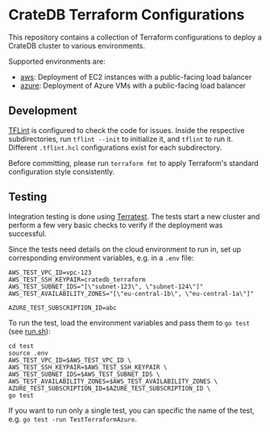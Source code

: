 # CrateDB Terraform Configurations
This repository contains a collection of Terraform configurations to deploy a CrateDB cluster to various environments.

Supported environments are:
* [aws](aws): Deployment of EC2 instances with a public-facing load balancer
* [azure](azure): Deployment of Azure VMs with a public-facing load balancer

## Development
[TFLint](https://github.com/terraform-linters/tflint) is configured to check the code for issues.
Inside the respective subdirectories, run `tflint --init` to initialize it, and `tflint` to run it. Different `.tflint.hcl` configurations exist for each subdirectory.

Before committing, please run `terraform fmt` to apply Terraform's standard configuration style consistently.

## Testing
Integration testing is done using [Terratest](https://terratest.gruntwork.io). The tests start a new cluster and perform a few very basic checks to verify if the deployment was successful.

Since the tests need details on the cloud environment to run in, set up corresponding environment variables, e.g. in a `.env` file:

```shell
AWS_TEST_VPC_ID=vpc-123
AWS_TEST_SSH_KEYPAIR=cratedb_terraform
AWS_TEST_SUBNET_IDS="[\"subnet-123\", \"subnet-124\"]"
AWS_TEST_AVAILABILITY_ZONES="[\"eu-central-1b\", \"eu-central-1a\"]"

AZURE_TEST_SUBSCRIPTION_ID=abc
```

To run the test, load the environment variables and pass them to `go test` (see [run.sh](test/run.sh)):
```shell
cd test
source .env
AWS_TEST_VPC_ID=$AWS_TEST_VPC_ID \
AWS_TEST_SSH_KEYPAIR=$AWS_TEST_SSH_KEYPAIR \
AWS_TEST_SUBNET_IDS=$AWS_TEST_SUBNET_IDS \
AWS_TEST_AVAILABILITY_ZONES=$AWS_TEST_AVAILABILITY_ZONES \
AZURE_TEST_SUBSCRIPTION_ID=$AZURE_TEST_SUBSCRIPTION_ID \
go test
```

If you want to run only a single test, you can specific the name of the test, e.g. `go test -run TestTerraformAzure`.
